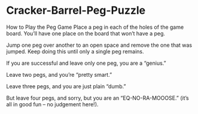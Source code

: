 # Cracker-Barrel-Peg-Puzzle
How to Play the Peg Game
Place a peg in each of the holes of the game board. You’ll have one place on the board that won’t have a peg.

Jump one peg over another to an open space and remove the one that was jumped. Keep doing this until only a single peg remains.

If you are successful and leave only one peg, you are a “genius.”

Leave two pegs, and you’re “pretty smart.”

Leave three pegs, and you are just plain “dumb.”

But leave four pegs, and sorry, but you are an “EQ-NO-RA-MOOOSE.” (it’s all in good fun – no judgement here!).
